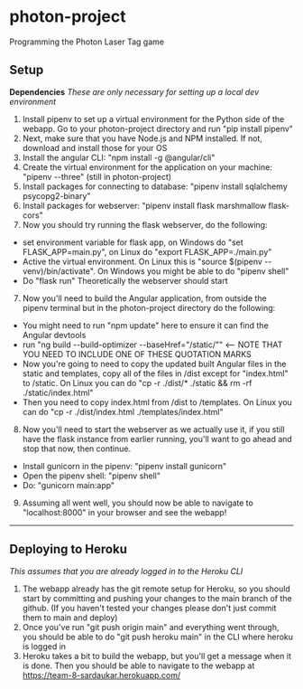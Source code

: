 # photon-project
Programming the Photon Laser Tag game
## Setup
**Dependencies**
*These are only necessary for setting up a local dev environment*
1) Install pipenv to set up a virtual environment for the Python side of the webapp. Go to your photon-project
directory and run "pip install pipenv"
2) Next, make sure that you have Node.js and NPM installed. If not, download and install those for your OS
3) Install the angular CLI: "npm install -g @angular/cli"
3) Create the virtual environment for the application on your machine: "pipenv --three" (still in photon-project)
4) Install packages for connecting to database: "pipenv install sqlalchemy psycopg2-binary"
5) Install packages for webserver: "pipenv install flask marshmallow flask-cors"
6) Now you should try running the flask webserver, do the following:
  * set environment variable for flask app, on Windows do "set FLASK_APP=main.py", on Linux do "export FLASK_APP=./main.py"
  * Active the virtual environment. On Linux this is "source $(pipenv --venv)/bin/activate". On Windows you might be able 
  to do "pipenv shell"
  * Do "flask run" Theoretically the webserver should start
7) Now you'll need to build the Angular application, from outside the pipenv terminal but in the photon-project directory
  do the following:
  * You might need to run "npm update" here to ensure it can find the Angular devtools
  * run "ng build --build-optimizer --baseHref="/static/"" <-- NOTE THAT YOU NEED TO INCLUDE ONE OF THESE QUOTATION MARKS
  * Now you're going to need to copy the updated built Angular files in the static and templates, copy all of the files
  in /dist except for "index.html" to /static. On Linux you can do 
  "cp -r ./dist/* ./static && rm -rf ./static/index.html"
  * Then you need to copy index.html from /dist to /templates. On Linux you can do "cp -r ./dist/index.html ./templates/index.html"
8) Now you'll need to start the webserver as we actually use it, if you still have the flask instance from earlier running,
  you'll want to go ahead and stop that now, then continue. 
  * Install gunicorn in the pipenv: "pipenv install gunicorn"
  * Open the pipenv shell: "pipenv shell"
  * Do: "gunicorn main:app"
9) Assuming all went well, you should now be able to navigate to "localhost:8000" in your browser and see the webapp!
***
## Deploying to Heroku
*This assumes that you are already logged in to the Heroku CLI*
1) The webapp already has the git remote setup for Heroku, so you should start by committing and pushing your changes to
  the main branch of the github. (If you haven't tested your changes please don't just commit them to main and deploy)
2) Once you've run "git push origin main" and everything went through, you should be able to do 
  "git push heroku main" in the CLI where heroku is logged in
3) Heroku takes a bit to build the webapp, but you'll get a message when it is done. Then you should be able to navigate
  to the webapp at https://team-8-sardaukar.herokuapp.com/
